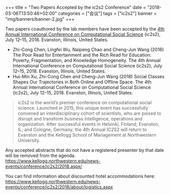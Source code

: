 +++
title = "Two Papers Accepted by the ic2s2 Conference"
date = "2018-03-06T13:50:46+02:00"
categories = ["会议"]
tags = ["ic2s2"]
banner = "img/banners/banner-2.jpg"
+++

Two papers coauthored by the lab members have been accepted by the [4th Annual International Conference on Computational Social Science](https://www.kellogg.northwestern.edu/news-events/conference/ic2s2/2018.aspx/) (ic2s2), July 12–15, 2018. Evanston, Illinois, United States.

<!--more-->

- Zhi-Cong Chen, Lingfei Wu, Naipeng Chao and Cheng-Jun Wang (2018) The Poor Read for Entertainment and the Rich Read for Education: Poverty, Fragmentation, and Knowledge Homogeneity. The 4th Annual International Conference on Computational Social Science (ic2s2), July 12–15, 2018. Evanston, Illinois, United States.
- Hui-Min Xu, Zhi-Cong Chen and Cheng-Jun Wang (2018) Social Classes Shapes Our Trajectories in Both Online and Offline Space. The 4th Annual International Conference on Computational Social Science (ic2s2), July 12–15, 2018. Evanston, Illinois, United States.

> ic2s2 is the world’s premier conference on computational social science. Launched in 2015, this unique event has successfully convened an interdisciplinary cohort of scientists, who are poised to disrupt and transform business intelligence, operations and organization. After successful events in Helsinki, Finland; Evanston, IL; and Cologne, Germany, the 4th Annual IC2S2 will return to Evanston and the Kellogg School of Management at Northwestern University.

Any accepted abstracts that do not have a registered presenter by that date will be removed from the agenda.  https://www.kellogg.northwestern.edu/news-events/conference/ic2s2/2018.aspx/

You can find information about discounted hotel accommodations here: https://www.kellogg.northwestern.edu/news-events/conference/ic2s2/2018/about/logistics.aspx

